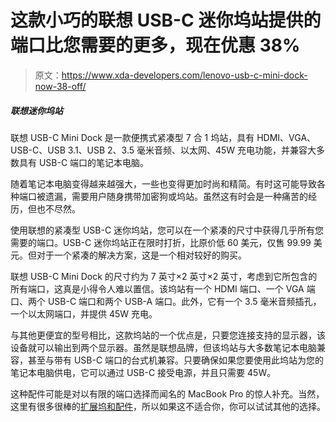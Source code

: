 # 这款小巧的联想 USB-C 迷你坞站提供的端口比您需要的更多，现在优惠 38%

> 原文：<https://www.xda-developers.com/lenovo-usb-c-mini-dock-now-38-off/>

##### 联想迷你坞站

联想 USB-C Mini Dock 是一款便携式紧凑型 7 合 1 坞站，具有 HDMI、VGA、USB-C、USB 3.1、USB 2、3.5 毫米音频、以太网、45W 充电功能，并兼容大多数具有 USB-C 端口的笔记本电脑。

随着笔记本电脑变得越来越强大，一些也变得更加时尚和精简。有时这可能导致各种端口被遗漏，需要用户随身携带加密狗或坞站。虽然这有时会是一种痛苦的经历，但也不尽然。

使用联想的紧凑型 USB-C 迷你坞站，您可以在一个紧凑的尺寸中获得几乎所有您需要的端口。USB-C 迷你坞站正在限时打折，比原价低 60 美元，仅售 99.99 美元。但对于一个紧凑的解决方案，这是一个相对较好的购买。

联想 USB-C Mini Dock 的尺寸约为 7 英寸×2 英寸×2 英寸，考虑到它所包含的所有端口，这真是小得令人难以置信。该坞站有一个 HDMI 端口、一个 VGA 端口、两个 USB-C 端口和两个 USB-A 端口。此外，它有一个 3.5 毫米音频插孔，一个以太网端口，并提供 45W 充电。

与其他更便宜的型号相比，这款坞站的一个优点是，只要您连接支持的显示器，该设备就可以输出到两个显示器。虽然是联想品牌，但该坞站与大多数笔记本电脑兼容，甚至与带有 USB-C 端口的台式机兼容。只要确保如果您要使用此坞站为您的笔记本电脑供电，它可以通过 USB-C 接受电源，并且只需要 45W。

这种配件可能是对以有限的端口选择而闻名的 MacBook Pro 的惊人补充。当然，这里有很多很棒的[扩展坞和配件](https://www.xda-developers.com/best-accessories-macbook-pro/)，所以如果这不适合你，你可以试试其他的选择。